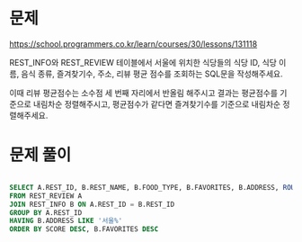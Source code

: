 # 문제

https://school.programmers.co.kr/learn/courses/30/lessons/131118

REST_INFO와 REST_REVIEW 테이블에서 서울에 위치한 식당들의 식당 ID, 식당 이름, 음식 종류, 즐겨찾기수, 주소, 리뷰 평균 점수를 조회하는 SQL문을 작성해주세요. 

이때 리뷰 평균점수는 소수점 세 번째 자리에서 반올림 해주시고 결과는 평균점수를 기준으로 내림차순 정렬해주시고, 평균점수가 같다면 즐겨찾기수를 기준으로 내림차순 정렬해주세요.

# 문제 풀이

```sql

SELECT A.REST_ID, B.REST_NAME, B.FOOD_TYPE, B.FAVORITES, B.ADDRESS, ROUND(AVG(A.REVIEW_SCORE),2) AS SCORE
FROM REST_REVIEW A
JOIN REST_INFO B ON A.REST_ID = B.REST_ID
GROUP BY A.REST_ID
HAVING B.ADDRESS LIKE '서울%'
ORDER BY SCORE DESC, B.FAVORITES DESC
```
